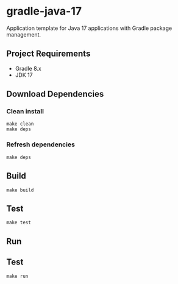 # gradle-java-17
Application template for Java 17 applications with Gradle package management.

## Project Requirements
- Gradle 8.x
- JDK 17

## Download Dependencies
### Clean install
```shell
make clean
make deps
```

### Refresh dependencies
```shell
make deps
```



## Build
```shell
make build
```

## Test
```shell
make test
```

## Run
## Test
```shell
make run
```